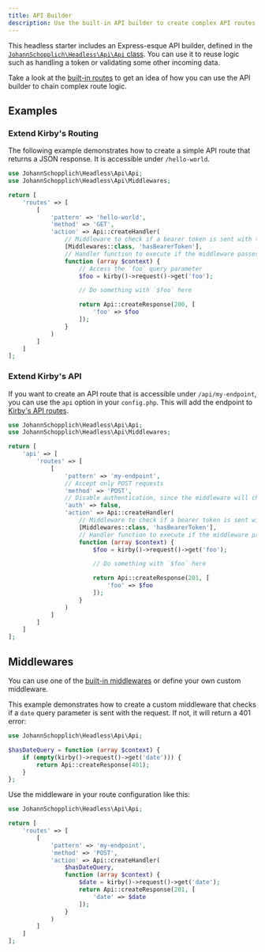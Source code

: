 ```yaml
---
title: API Builder
description: Use the built-in API builder to create complex API routes with ease.
---
```


This headless starter includes an Express-esque API builder, defined in the [`JohannSchopplich\Headless\Api\Api` class](https://github.com/johannschopplich/kirby-headless/blob/main/src/classes/Api/Api.php). You can use it to reuse logic such as handling a token or validating some other incoming data.

Take a look at the [built-in routes](https://github.com/johannschopplich/kirby-headless/src/extensions/routes.php) to get an idea of how you can use the API builder to chain complex route logic.

## Examples

### Extend Kirby's Routing

The following example demonstrates how to create a simple API route that returns a JSON response. It is accessible under `/hello-world`.

```php [config.php]
use JohannSchopplich\Headless\Api\Api;
use JohannSchopplich\Headless\Api\Middlewares;

return [
    'routes' => [
        [
            'pattern' => 'hello-world',
            'method' => 'GET',
            'action' => Api::createHandler(
                // Middleware to check if a bearer token is sent with the request
                [Middlewares::class, 'hasBearerToken'],
                // Handler function to execute if the middleware passes
                function (array $context) {
                    // Access the `foo` query parameter
                    $foo = kirby()->request()->get('foo');

                    // Do something with `$foo` here

                    return Api::createResponse(200, [
                        'foo' => $foo
                    ]);
                }
            )
        ]
    ]
];
```

### Extend Kirby's API

If you want to create an API route that is accessible under `/api/my-endpoint`, you can use the `api` option in your `config.php`. This will add the endpoint to [Kirby's API routes](https://getkirby.com/docs/reference/plugins/extensions/api).

```php [config.php]
use JohannSchopplich\Headless\Api\Api;
use JohannSchopplich\Headless\Api\Middlewares;

return [
    'api' => [
        'routes' => [
            [
                'pattern' => 'my-endpoint',
                // Accept only POST requests
                'method' => 'POST',
                // Disable authentication, since the middleware will check for a bearer token
                'auth' => false,
                'action' => Api::createHandler(
                    // Middleware to check if a bearer token is sent with the request
                    [Middlewares::class, 'hasBearerToken'],
                    // Handler function to execute if the middleware passes
                    function (array $context) {
                        $foo = kirby()->request()->get('foo');

                        // Do something with `$foo` here

                        return Api::createResponse(201, [
                            'foo' => $foo
                        ]);
                    }
                )
            ]
        ]
    ]
];
```

## Middlewares

You can use one of the [built-in middlewares](https://github.com/johannschopplich/kirby-headless/blob/main/src/classes/Middlewares.php) or define your own custom middleware.

This example demonstrates how to create a custom middleware that checks if a `date` query parameter is sent with the request. If not, it will return a 401 error:

```php
use JohannSchopplich\Headless\Api\Api;

$hasDateQuery = function (array $context) {
    if (empty(kirby()->request()->get('date'))) {
        return Api::createResponse(401);
    }
};
```

Use the middleware in your route configuration like this:

```php
use JohannSchopplich\Headless\Api\Api;

return [
    'routes' => [
        [
            'pattern' => 'my-endpoint',
            'method' => 'POST',
            'action' => Api::createHandler(
                $hasDateQuery,
                function (array $context) {
                    $date = kirby()->request()->get('date');
                    return Api::createResponse(201, [
                        'date' => $date
                    ]);
                }
            )
        ]
    ]
];
```
